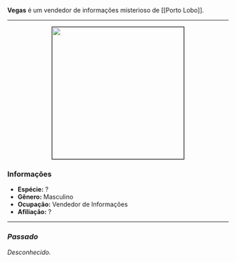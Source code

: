 **Vegas** é um vendedor de informações misterioso de [[Porto Lobo]].

---

<div style="text-align: center;">
<img src="https://images.unsplash.com/flagged/photo-1578074606880-a7f5c9a30418?q=80&w=1372&auto=format&fit=crop&ixlib=rb-4.0.3&ixid=M3wxMjA3fDB8MHxwaG90by1wYWdlfHx8fGVufDB8fHx8fA%3D%3D" height="300" style="border: 1px solid black;">
</div>

### Informações

- **Espécie:** ?
- **Gênero:** Masculino
- **Ocupação:** Vendedor de Informações
- **Afiliação:** ?

---

### *Passado*

*Desconhecido.*
